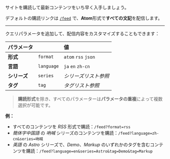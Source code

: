 サイトを購読して最新コンテンツをいち早く入手しましょう。

デフォルトの購読リンクは [`/feed`](/feed) で、**Atom**形式で**すべての文記**を配信します。

---

クエリパラメータを追加して、配信内容をカスタマイズすることもできます：

| パラメータ || 値 |
| - | - |:- |
| **形式** | `format` | `atom` `rss` `json` |
| **言語** | `language` | `ja` `en` `zh-cn` |
| **シリーズ** | `series` | *シリーズリスト参照* |
| **タグ** | `tag` | *タグリスト参照* |

> **購読形式**を除き、すべてのパラメーターは**パラメータの重複**によって複数選択が可能です。

**例：**

- すべてのコンテンツを *RSS* 形式で購読：`/feed?format=rss`
- *簡体字中国語* の *吶喊* シリーズのコンテンツを購読：`/feed?language=zh-cn&series=吶喊`
- *英語* の *Astro* シリーズで、*Demo*、*Markup* のいずれかのタグを含むコンテンツを購読：`/feed?language=en&series=Astro&tag=Demo&tag=Markup`
